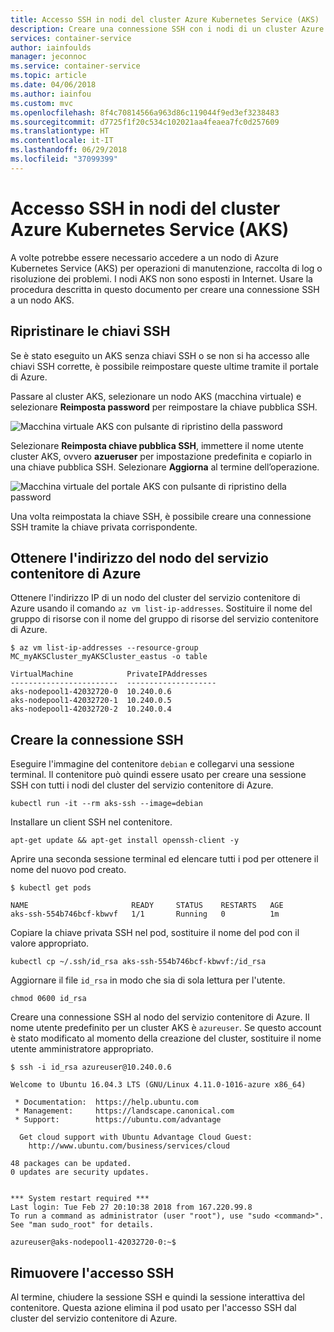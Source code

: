 ```yaml
---
title: Accesso SSH in nodi del cluster Azure Kubernetes Service (AKS)
description: Creare una connessione SSH con i nodi di un cluster Azure Kubernetes Service (AKS)
services: container-service
author: iainfoulds
manager: jeconnoc
ms.service: container-service
ms.topic: article
ms.date: 04/06/2018
ms.author: iainfou
ms.custom: mvc
ms.openlocfilehash: 8f4c70814566a963d86c119044f9ed3ef3238483
ms.sourcegitcommit: d7725f1f20c534c102021aa4feaea7fc0d257609
ms.translationtype: HT
ms.contentlocale: it-IT
ms.lasthandoff: 06/29/2018
ms.locfileid: "37099399"
---
```

# <a name="ssh-into-azure-kubernetes-service-aks-cluster-nodes"></a>Accesso SSH in nodi del cluster Azure Kubernetes Service (AKS)

A volte potrebbe essere necessario accedere a un nodo di Azure Kubernetes Service (AKS) per operazioni di manutenzione, raccolta di log o risoluzione dei problemi. I nodi AKS non sono esposti in Internet. Usare la procedura descritta in questo documento per creare una connessione SSH a un nodo AKS.

## <a name="reset-ssh-keys"></a>Ripristinare le chiavi SSH

Se è stato eseguito un AKS senza chiavi SSH o se non si ha accesso alle chiavi SSH corrette, è possibile reimpostare queste ultime tramite il portale di Azure.

Passare al cluster AKS, selezionare un nodo AKS (macchina virtuale) e selezionare **Reimposta password** per reimpostare la chiave pubblica SSH.

![Macchina virtuale AKS con pulsante di ripristino della password](media/aks-ssh/reset-password.png)

Selezionare **Reimposta chiave pubblica SSH**, immettere il nome utente cluster AKS, ovvero **azueruser** per impostazione predefinita e copiarlo in una chiave pubblica SSH. Selezionare **Aggiorna** al termine dell’operazione.

![Macchina virtuale del portale AKS con pulsante di ripristino della password](media/aks-ssh/reset-password-2.png)

Una volta reimpostata la chiave SSH, è possibile creare una connessione SSH tramite la chiave privata corrispondente.

## <a name="get-aks-node-address"></a>Ottenere l'indirizzo del nodo del servizio contenitore di Azure

Ottenere l'indirizzo IP di un nodo del cluster del servizio contenitore di Azure usando il comando `az vm list-ip-addresses`. Sostituire il nome del gruppo di risorse con il nome del gruppo di risorse del servizio contenitore di Azure.

```console
$ az vm list-ip-addresses --resource-group MC_myAKSCluster_myAKSCluster_eastus -o table

VirtualMachine            PrivateIPAddresses
------------------------  --------------------
aks-nodepool1-42032720-0  10.240.0.6
aks-nodepool1-42032720-1  10.240.0.5
aks-nodepool1-42032720-2  10.240.0.4
```

## <a name="create-ssh-connection"></a>Creare la connessione SSH

Eseguire l'immagine del contenitore `debian` e collegarvi una sessione terminal. Il contenitore può quindi essere usato per creare una sessione SSH con tutti i nodi del cluster del servizio contenitore di Azure.

```console
kubectl run -it --rm aks-ssh --image=debian
```

Installare un client SSH nel contenitore.

```console
apt-get update && apt-get install openssh-client -y
```

Aprire una seconda sessione terminal ed elencare tutti i pod per ottenere il nome del nuovo pod creato.

```console
$ kubectl get pods

NAME                       READY     STATUS    RESTARTS   AGE
aks-ssh-554b746bcf-kbwvf   1/1       Running   0          1m
```

Copiare la chiave privata SSH nel pod, sostituire il nome del pod con il valore appropriato.

```console
kubectl cp ~/.ssh/id_rsa aks-ssh-554b746bcf-kbwvf:/id_rsa
```

Aggiornare il file `id_rsa` in modo che sia di sola lettura per l'utente.

```console
chmod 0600 id_rsa
```

Creare una connessione SSH al nodo del servizio contenitore di Azure. Il nome utente predefinito per un cluster AKS è `azureuser`. Se questo account è stato modificato al momento della creazione del cluster, sostituire il nome utente amministratore appropriato.

```console
$ ssh -i id_rsa azureuser@10.240.0.6

Welcome to Ubuntu 16.04.3 LTS (GNU/Linux 4.11.0-1016-azure x86_64)

 * Documentation:  https://help.ubuntu.com
 * Management:     https://landscape.canonical.com
 * Support:        https://ubuntu.com/advantage

  Get cloud support with Ubuntu Advantage Cloud Guest:
    http://www.ubuntu.com/business/services/cloud

48 packages can be updated.
0 updates are security updates.


*** System restart required ***
Last login: Tue Feb 27 20:10:38 2018 from 167.220.99.8
To run a command as administrator (user "root"), use "sudo <command>".
See "man sudo_root" for details.

azureuser@aks-nodepool1-42032720-0:~$
```

## <a name="remove-ssh-access"></a>Rimuovere l'accesso SSH

Al termine, chiudere la sessione SSH e quindi la sessione interattiva del contenitore. Questa azione elimina il pod usato per l'accesso SSH dal cluster del servizio contenitore di Azure.

